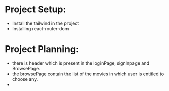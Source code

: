 # Project Setup:

- Install the tailwind in the project
- Installing react-router-dom

# Project Planning:

- there is header which is present in the loginPage, signInpage and BrowsePage.
- the browsePage contain the list of the movies in which user is entitled to choose any.
-
